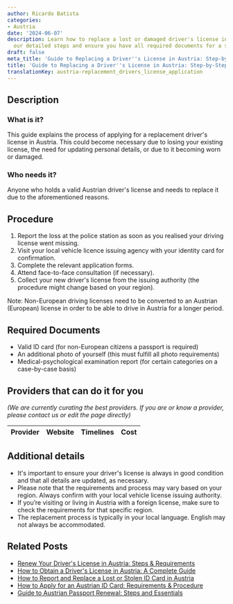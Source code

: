 ```yaml
---
author: Ricardo Batista
categories:
- Austria
date: '2024-06-07'
description: Learn how to replace a lost or damaged driver's license in Austria. Follow
  our detailed steps and ensure you have all required documents for a smooth process.
draft: false
meta_title: 'Guide to Replacing a Driver''s License in Austria: Step-by-Step'
title: 'Guide to Replacing a Driver''s License in Austria: Step-by-Step'
translationKey: austria-replacement_drivers_license_application
---
```


## Description
### What is it?
This guide explains the process of applying for a replacement driver's license in Austria. This could become necessary due to losing your existing license, the need for updating personal details, or due to it becoming worn or damaged.

### Who needs it?
Anyone who holds a valid Austrian driver's license and needs to replace it due to the aforementioned reasons.

## Procedure
1. Report the loss at the police station as soon as you realised your driving license went missing.
2. Visit your local vehicle licence issuing agency with your identity card for confirmation.
3. Complete the relevant application forms.
4. Attend face-to-face consultation (if necessary).
5. Collect your new driver's license from the issuing authority (the procedure might change based on your region).

Note: Non-European driving licenses need to be converted to an Austrian (European) license in order to be able to drive in Austria for a longer period.

## Required Documents
- Valid ID card (for non-European citizens a passport is required)
- An additional photo of yourself (this must fulfill all photo requirements)
- Medical-psychological examination report (for certain categories on a case-by-case basis)

## Providers that can do it for you

_(We are currently curating the best providers. If you are or know a provider, please contact us or edit the page directly)_

| Provider        |     Website     |     Timelines    |       Cost      |
| :-------------: | :-------------: |  :-------------: | :-------------: |

## Additional details
- It's important to ensure your driver's license is always in good condition and that all details are updated, as necessary.
- Please note that the requirements and process may vary based on your region. Always confirm with your local vehicle license issuing authority.
- If you’re visiting or living in Austria with a foreign license, make sure to check the requirements for that specific region.
- The replacement process is typically in your local language. English may not always be accommodated.
## Related Posts

- [Renew Your Driver's License in Austria: Steps & Requirements](https://tramitit.com/guides/austria/drivers_license_renewal/)
- [How to Obtain a Driver's License in Austria: A Complete Guide](https://tramitit.com/guides/austria/drivers_license_application/)
- [How to Report and Replace a Lost or Stolen ID Card in Austria](https://tramitit.com/guides/austria/id_card_loss_report/)
- [How to Apply for an Austrian ID Card: Requirements & Procedure](https://tramitit.com/guides/austria/id_card_application/)
- [Guide to Austrian Passport Renewal: Steps and Essentials](https://tramitit.com/guides/austria/passport_renewal/)